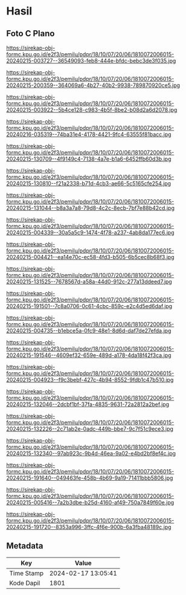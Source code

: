 # Hasil

## Foto C Plano

https://sirekap-obj-formc.kpu.go.id/e2f3/pemilu/pdpr/18/10/07/20/06/1810072006015-20240215-003727--36549093-feb8-444e-bfdc-bebc3de3f035.jpg

https://sirekap-obj-formc.kpu.go.id/e2f3/pemilu/pdpr/18/10/07/20/06/1810072006015-20240215-200359--364069a6-4b27-40b2-9938-789870920ce5.jpg

https://sirekap-obj-formc.kpu.go.id/e2f3/pemilu/pdpr/18/10/07/20/06/1810072006015-20240215-003922--5b4ce128-c983-4b5f-8be2-b08d2a6d2078.jpg

https://sirekap-obj-formc.kpu.go.id/e2f3/pemilu/pdpr/18/10/07/20/06/1810072006015-20240216-035319--74ba31e4-4178-4421-9fc4-63555f81bacc.jpg

https://sirekap-obj-formc.kpu.go.id/e2f3/pemilu/pdpr/18/10/07/20/06/1810072006015-20240215-130709--4f9149c4-7138-4a7e-b1a6-6452ffb60d3b.jpg

https://sirekap-obj-formc.kpu.go.id/e2f3/pemilu/pdpr/18/10/07/20/06/1810072006015-20240215-130810--f21a2338-b71d-4cb3-ae66-5c5165cfe254.jpg

https://sirekap-obj-formc.kpu.go.id/e2f3/pemilu/pdpr/18/10/07/20/06/1810072006015-20240215-131044--b8a3a7a8-79d8-4c2c-8ecb-7bf7e88b42cd.jpg

https://sirekap-obj-formc.kpu.go.id/e2f3/pemilu/pdpr/18/10/07/20/06/1810072006015-20240215-004339--30a5a5c9-1474-4f78-a237-4ab8da177ec6.jpg

https://sirekap-obj-formc.kpu.go.id/e2f3/pemilu/pdpr/18/10/07/20/06/1810072006015-20240215-004421--ea14e70c-ec58-4fd3-b505-6b5cec8b68f3.jpg

https://sirekap-obj-formc.kpu.go.id/e2f3/pemilu/pdpr/18/10/07/20/06/1810072006015-20240215-131525--7678567d-a58a-44d0-912c-277a13ddeed7.jpg

https://sirekap-obj-formc.kpu.go.id/e2f3/pemilu/pdpr/18/10/07/20/06/1810072006015-20240215-191501--7c8a0706-0c61-4cbc-859c-e2c4d5ed6daf.jpg

https://sirekap-obj-formc.kpu.go.id/e2f3/pemilu/pdpr/18/10/07/20/06/1810072006015-20240215-004735--b1ebce5a-0fc9-48e1-8d6d-daf7de27efda.jpg

https://sirekap-obj-formc.kpu.go.id/e2f3/pemilu/pdpr/18/10/07/20/06/1810072006015-20240215-191546--4609ef32-659e-489d-a178-4da18f42f3ca.jpg

https://sirekap-obj-formc.kpu.go.id/e2f3/pemilu/pdpr/18/10/07/20/06/1810072006015-20240215-004923--f9c3bebf-427c-4b94-8552-9fdb1c47b510.jpg

https://sirekap-obj-formc.kpu.go.id/e2f3/pemilu/pdpr/18/10/07/20/06/1810072006015-20240215-132046--2dcbf1bf-37fa-4835-9631-72a2812a2bef.jpg

https://sirekap-obj-formc.kpu.go.id/e2f3/pemilu/pdpr/18/10/07/20/06/1810072006015-20240215-132226--2c71ab2e-0adc-449b-bbe7-9c7f51c9ece3.jpg

https://sirekap-obj-formc.kpu.go.id/e2f3/pemilu/pdpr/18/10/07/20/06/1810072006015-20240215-132340--97ab923c-9b4d-46ea-9a02-e4bd2bf8ef4c.jpg

https://sirekap-obj-formc.kpu.go.id/e2f3/pemilu/pdpr/18/10/07/20/06/1810072006015-20240215-191640--049463fe-458b-4b69-9a19-71411bbb5806.jpg

https://sirekap-obj-formc.kpu.go.id/e2f3/pemilu/pdpr/18/10/07/20/06/1810072006015-20240215-005416--7a2b3dbe-b25d-4160-af49-750a7849f60e.jpg

https://sirekap-obj-formc.kpu.go.id/e2f3/pemilu/pdpr/18/10/07/20/06/1810072006015-20240215-191720--8353a996-3ffc-4f6e-900b-6a3fba48189c.jpg


## Metadata

| Key        | Value               |
| ---------- | ------------------- |
| Time Stamp | 2024-02-17 13:05:41 |
| Kode Dapil | 1801                |




